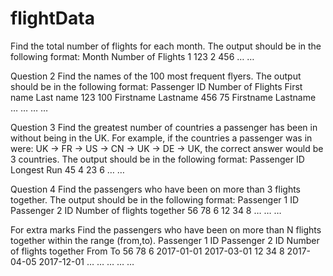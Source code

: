 # flightData

Find the total number of flights for each month.
The output should be in the following format:
Month	Number of Flights
1	123
2	456
…	…

Question 2
Find the names of the 100 most frequent flyers.
The output should be in the following format:
Passenger ID	Number of Flights	First name	Last name
123	100	Firstname	Lastname
456	75	Firstname	Lastname
…	…	…	…

Question 3
Find the greatest number of countries a passenger has been in without being in the UK. For example, if the countries a passenger was in were: UK -> FR -> US -> CN -> UK -> DE -> UK, the correct answer would be 3 countries.
The output should be in the following format:
Passenger ID	Longest Run
45	4
23	6
…	…

Question 4
Find the passengers who have been on more than 3 flights together.
The output should be in the following format:
Passenger 1 ID	Passenger 2 ID	Number of flights together
56	78	6
12	34	8
…	…	…

For extra marks
Find the passengers who have been on more than N flights together within the range (from,to).
Passenger 1 ID	Passenger 2 ID	Number of flights together	From	To
56	78	6	2017-01-01	2017-03-01
12	34	8	2017-04-05	2017-12-01
…	…	…	…	…

